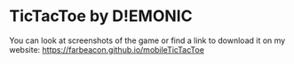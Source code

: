 # TicTacToe by D!EMONIC
You can look at screenshots of the game or find a link to download it on my website:
https://farbeacon.github.io/mobileTicTacToe
